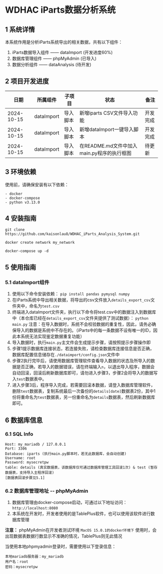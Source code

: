 # WDHAC iParts数据分析系统
## 1 系统详情
本系统作用是分析iParts系统导出的相关数据，共有以下组件：
1. iParts数据导入组件 —— dataImport (开发进度60%)
2. 数据库管理组件 —— phpMyAdmin (已导入)
3. 数据分析组件 —— dataAnalysis (待开发)

## 2 项目开发进度
|日期|所属组件|子项目|状态|备注|
|----|----|----|----|----|
|2024-10-15|dataImport|导入脚本|新增iparts CSV文件导入功能|开发完成|
|2024-10-15|dataImport|导入脚本|新增dataImport一键导入脚本|开发完成|
|2024-10-15|dataImport|导入脚本|在README.md文件中加入main.py程序的执行框图|待更新|

## 3 环境依赖
使用前，请确保安装有以下依赖：
```
- docker
- docker-compose
- python v3.13.0
```

## 4 安装指南
```
git clone https://github.com/kaisonlau8/WDHAC_iParts_Analysis_System.git
```
```
docker create network my_network
```
```
docker-compose up -d
```

## 5 使用指南
### 5.1 dataImport组件
1. 使用以下命令安装依赖：
`pip install pandas pymysql numpy`
2. 在iParts系统中导出相关数据，将导出的csv文件放入`details_export_csv`文件夹中，命名为`test.csv`
3. 终端进入dataImport文件夹，执行以下命令将test.csv中的数据注入到数据库中（本仓库已经在`details_export_csv`文件夹提供了测试数据）：
`python main.py`
注意：在导入数据时，系统不会校验数据的重复性，因此，请务必确保导入的数据是系统中不存在的。（iParts中的每一条数据不设有唯一的ID，因此本系统无法实现鉴定数据重复功能）
4. 导入数据时，执行`main.py`主文件会生成提示步骤，请按照提示步骤操作即
5.  步骤1提示数据库连接状态，若连接失败，请检查数据库连接信息是否正确，数据库配置信息储存在`./dataimport/config.json`文件中
6.  步骤2执行完毕后，请使用数据库管理软件查看导入数据的状态及所导入的数据是否正确，若导入的数据错误，请在终端输入`n`，以退出导入程序，数据会自动回滚，回滚后刷新数据库即可，请勿进入步骤3，步骤2会将导入的数据写入`test`数据表中。
7. 进入步骤3后，程序导入完成，若需要回滚本数据，请登入数据库管理软件，删除`test`数据表，复制系统最后一次备份的`details[date]`数据表2份，其中1份将重命名为`test`数据表，另一份重命名为`details`数据表，然后刷新数据库即可。

## 6 数据库信息

### 6.1 SQL Info
```
Host: my_mariadb / 127.0.0.1
Port: 3306
Database: iparts (执行main.py脚本时，若无此数据库，会自动创建)
Username: root
Password: mysecretpw
table: details (真实数据表，该数据库仅可通过数据库管理工具回滚1次) & test (暂存数据表，支持导入主程序回滚)
[数据表回滚步骤见5.1]
```
### 6.2 数据库管理地址 -- phpMyAdmin
1. 数据库管理由docker-compose启动，可通过以下地址访问：
`http://localhost:8080`
2. 本系统在开发时，开发者使用的是TablePlus软件，也可以使用该软件进行数据库管理

**注意：** phpMyAdmin在开发者测试环境 `MacOS 15.0.1的docker环境下` 使用时，会出现数据表数据行数显示不准确的情况，TablePlus则无此情况

当使用本地phpmyadmin登录时，需要使用以下登录信息：
````
本地mariadb服务器：my_mariadb
用户名：root
密码：mysecretpw
````